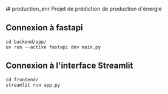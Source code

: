i# production_enr
Projet de prédiction de production d'énergie

## Connexion à fastapi

```
cd backend/app/
uv run --active fastapi dev main.py
```

## Connexion à l'interface Streamlit

```
cd frontend/
streamlit run app.py
```